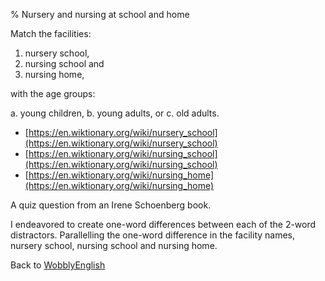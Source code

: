 % Nursery and nursing at school and home

Match the facilities:

1. nursery school,
2. nursing school and
3. nursing home,

with the age groups:

a. young children, 
b. young adults, or
c. old adults.

* [https://en.wiktionary.org/wiki/nursery_school](https://en.wiktionary.org/wiki/nursery_school)
* [https://en.wiktionary.org/wiki/nursing_school](https://en.wiktionary.org/wiki/nursing_school)
* [https://en.wiktionary.org/wiki/nursing_home](https://en.wiktionary.org/wiki/nursing_home)

A quiz question from an Irene Schoenberg book.

I endeavored to create one-word differences between each of the 2-word distractors.
Parallelling the one-word difference in the facility names, nursery school, nursing school and nursing home.

Back to [WobblyEnglish](WobblyEnglish.html)
